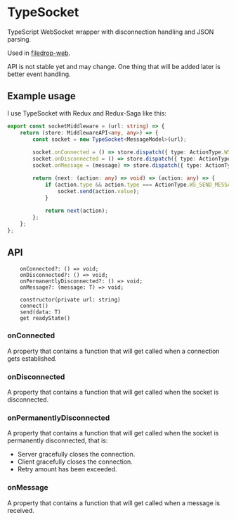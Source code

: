 # TypeSocket

TypeScript WebSocket wrapper with disconnection handling and JSON parsing.

Used in [filedrop-web](https://github.com/mat-sz/filedrop-web).

API is not stable yet and may change. One thing that will be added later is better event handling.

## Example usage

I use TypeSocket with Redux and Redux-Saga like this:

```ts
export const socketMiddleware = (url: string) => {
    return (store: MiddlewareAPI<any, any>) => {
        const socket = new TypeSocket<MessageModel>(url);
        
        socket.onConnected = () => store.dispatch({ type: ActionType.WS_CONNECTED });
        socket.onDisconnected = () => store.dispatch({ type: ActionType.WS_DISCONNECTED });
        socket.onMessage = (message) => store.dispatch({ type: ActionType.WS_MESSAGE, value: message });

        return (next: (action: any) => void) => (action: any) => {
            if (action.type && action.type === ActionType.WS_SEND_MESSAGE && socket.readyState === 1) {
                socket.send(action.value);
            }
            
            return next(action);
        };
    };
};
```

## API

```
    onConnected?: () => void;
    onDisconnected?: () => void;
    onPermanentlyDisconnected?: () => void;
    onMessage?: (message: T) => void;

    constructor(private url: string)
    connect()
    send(data: T)
    get readyState()
```

### onConnected

A property that contains a function that will get called when a connection gets established.

### onDisconnected

A property that contains a function that will get called when the socket is disconnected.

### onPermanentlyDisconnected

A property that contains a function that will get called when the socket is permanently disconnected, that is:

* Server gracefully closes the connection.
* Client gracefully closes the connection.
* Retry amount has been exceeded.

### onMessage

A property that contains a function that will get called when a message is received.